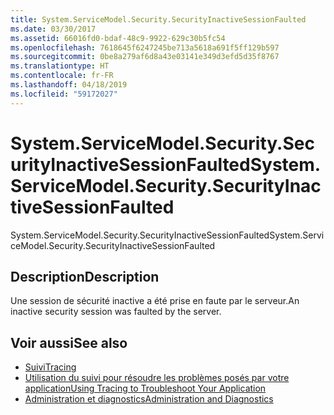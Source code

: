 ```yaml
---
title: System.ServiceModel.Security.SecurityInactiveSessionFaulted
ms.date: 03/30/2017
ms.assetid: 66016fd0-bdaf-48c9-9922-629c30b5fc54
ms.openlocfilehash: 7618645f6247245be713a5618a691f5ff129b597
ms.sourcegitcommit: 0be8a279af6d8a43e03141e349d3efd5d35f8767
ms.translationtype: HT
ms.contentlocale: fr-FR
ms.lasthandoff: 04/18/2019
ms.locfileid: "59172027"
---
```

# <a name="systemservicemodelsecuritysecurityinactivesessionfaulted"></a><span data-ttu-id="0120b-102">System.ServiceModel.Security.SecurityInactiveSessionFaulted</span><span class="sxs-lookup"><span data-stu-id="0120b-102">System.ServiceModel.Security.SecurityInactiveSessionFaulted</span></span>
<span data-ttu-id="0120b-103">System.ServiceModel.Security.SecurityInactiveSessionFaulted</span><span class="sxs-lookup"><span data-stu-id="0120b-103">System.ServiceModel.Security.SecurityInactiveSessionFaulted</span></span>  
  
## <a name="description"></a><span data-ttu-id="0120b-104">Description</span><span class="sxs-lookup"><span data-stu-id="0120b-104">Description</span></span>  
 <span data-ttu-id="0120b-105">Une session de sécurité inactive a été prise en faute par le serveur.</span><span class="sxs-lookup"><span data-stu-id="0120b-105">An inactive security session was faulted by the server.</span></span>  
  
## <a name="see-also"></a><span data-ttu-id="0120b-106">Voir aussi</span><span class="sxs-lookup"><span data-stu-id="0120b-106">See also</span></span>

- [<span data-ttu-id="0120b-107">Suivi</span><span class="sxs-lookup"><span data-stu-id="0120b-107">Tracing</span></span>](../../../../../docs/framework/wcf/diagnostics/tracing/index.md)
- [<span data-ttu-id="0120b-108">Utilisation du suivi pour résoudre les problèmes posés par votre application</span><span class="sxs-lookup"><span data-stu-id="0120b-108">Using Tracing to Troubleshoot Your Application</span></span>](../../../../../docs/framework/wcf/diagnostics/tracing/using-tracing-to-troubleshoot-your-application.md)
- [<span data-ttu-id="0120b-109">Administration et diagnostics</span><span class="sxs-lookup"><span data-stu-id="0120b-109">Administration and Diagnostics</span></span>](../../../../../docs/framework/wcf/diagnostics/index.md)
